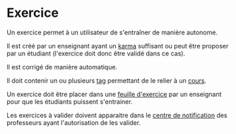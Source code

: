 #  Exercice

Un exercice permet à un utilisateur de s'entraîner de manière autonome.

Il est créé par un enseignant ayant un [karma](karma.md) suffisant ou peut être proposer par un étudiant (l'exercice doit donc être validé dans ce cas).

Il est corrigé de manière automatique.

Il doit contenir un ou plusieurs [tag](tag.md) permettant de le relier à un [cours](cours.md).

Un exercice doit être placer dans une [feuille d'exercice](feuille.md) par un enseignant pour que les étudiants puissent s'entrainer.

Les exercices à valider doivent apparaitre dans le [centre de notification](centredenotification.md) des professeurs ayant l'autorisation de les valider.

<!--- Author : Hugo Validator : name -->
